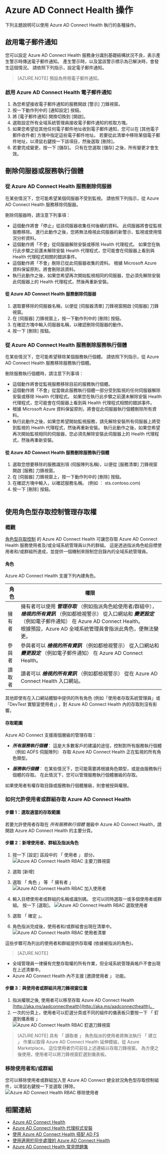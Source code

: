 <properties
    pageTitle="Azure AD Connect Health 操作。"
    description="本文說明可以在您部署 Azure AD Connect Health 之後執行的其他操作。"
    services="active-directory"
    documentationCenter=""
    authors="billmath"
    manager="stevenpo"
    editor="curtand"/>

<tags
    ms.service="active-directory"
    ms.workload="identity"
    ms.tgt_pltfrm="na"
    ms.devlang="na"
    ms.topic="article"
    ms.date="10/19/2015"
    ms.author="billmath"/>

# Azure AD Connect Health 操作

下列主題說明可以使用 Azure AD Connect Health 執行的各種操作。

## 啟用電子郵件通知
您可以設定 Azure AD Connect Health 服務身分識別基礎結構狀況不良，表示產生警示時傳送電子郵件通知。 產生警示時，以及當該警示標示為已解決時，會發生這個情況。 請依照下列指示，設定電子郵件通知。
>[AZURE.NOTE] 預設為停用電子郵件通知。


### 啟用 Azure AD Connect Health 電子郵件通知

1. 為您希望接收電子郵件通知的服務開啟 [警示] 刀鋒視窗。
2. 按一下動作列中的 [通知設定] 按鈕。
3. 將 [電子郵件通知] 開換切換到 [開啟]。
4. 選取設定所有全域系統管理員接收電子郵件通知的核取方塊。
5. 如果您希望從其他任何電子郵件地址收到電子郵件通知，您可以在 [其他電子郵件收件者] 方塊中指定這些電子郵件地址。 若要從此清單中移除某個電子郵件地址，以滑鼠右鍵按一下該項目，然後選取 [刪除]。
6. 若要完成變更，按一下 [儲存]。 只有在您選取 [儲存] 之後，所有變更才會生效。

## 刪除伺服器或服務執行個體

### 從 Azure AD Connect Health 服務刪除伺服器
在某些情況下，您可能希望某個伺服器不受到監視。 請依照下列指示，從 Azure AD Connect Health 服務移除伺服器。

刪除伺服器時，請注意下列事項：

- 這個動作將會「停止」從該伺服器收集任何後續的資料。 此伺服器將會從監視服務移除。 進行此動作之後，您將無法檢視此伺服器的新警示、監視或使用情況分析資料。
- 這個動作將「不會」從伺服器解除安裝或移除 Health 代理程式。 如果您在執行此步驟之前還未解除安裝 Health 代理程式，您可能會在伺服器上看到與 Health 代理程式相關的錯誤事件。
- 這個動作將「不會」刪除已從此伺服器收集的資料。 根據 Microsoft Azure 資料保留原則，將會刪除該資料。
- 執行此動作之後，如果您希望再次開始監視相同的伺服器，您必須先解除安裝此伺服器上的 Health 代理程式，然後再重新安裝。


#### 從 Azure AD Connect Health 服務刪除伺服器

1. 選取要移除的伺服器名稱，以便從 [伺服器清單] 刀鋒視窗開啟 [伺服器] 刀鋒視窗。
2. 在 [伺服器] 刀鋒視窗上，按一下動作列中的 [刪除] 按鈕。
3. 在確認方塊中輸入伺服器名稱，以確認刪除伺服器的動作。
4. 按一下 [刪除] 按鈕。


### 從 Azure AD Connect Health 服務刪除服務執行個體

在某些情況下，您可能希望移除某個服務執行個體。 請依照下列指示，從 Azure AD Connect Health 服務移除服務執行個體。

刪除服務執行個體時，請注意下列事項：

- 這個動作將會從監視服務移除目前的服務執行個體。
- 這個動作將「不會」從當做此服務執行個體一部分受到監視的任何伺服器解除安裝或移除 Health 代理程式。 如果您在執行此步驟之前還未解除安裝 Health 代理程式，您可能會在伺服器上看到與 Health 代理程式相關的錯誤事件。
- 根據 Microsoft Azure 資料保留原則，將會從此伺服器執行個體刪除所有資料。
- 執行此動作之後，如果您希望開始監視服務，請先解除安裝所有伺服器上將受到監視的 Health 代理程式，然後再重新安裝。 執行此動作之後，如果您希望再次開始監視相同的伺服器，您必須先解除安裝此伺服器上的 Health 代理程式，然後再重新安裝。


#### 從 Azure AD Connect Health 服務刪除服務執行個體

1. 選取您想要移除的服務識別項 (伺服陣列名稱)，以便從 [服務清單] 刀鋒視窗開啟 [服務] 刀鋒視窗。
2. 在 [伺服器] 刀鋒視窗上，按一下動作列中的 [刪除] 按鈕。
3. 在確認方塊中輸入，以確認服務名稱。 (例如 ︰ sts.contoso.com)
4. 按一下 [刪除] 按鈕。
<br><br>


[//]: # (Start of RBAC section)
## 使用角色型存取控制管理存取權
### 概觀
[角色型存取控制](role-based-access-control-configure.md) 的 Azure AD Connect Health 可讓您存取 Azure AD Connect Health 服務使用者及/或全域系統管理員以外的群組。 這是透過指派角色給目標使用者和/或群組所達成，並提供一個機制來限制您目錄內的全域系統管理員。

#### 角色
Azure AD Connect Health 支援下列內建角色。

| 角色 | 權限 |
| ----------- | ---------- |
| 擁有者 | 擁有者可以使用 ***管理存取*** （例如指派角色給使用者/群組中）， ***檢視的所有資訊*** （例如都檢視警示） 從入口網站和 ***變更設定*** （例如電子郵件通知） 在 Azure AD Connect Health。 <br>根據預設，Azure AD 全域系統管理員會指派此角色，便無法變更。  |
|參與者|  參與者可以 ***檢視的所有資訊*** （例如都檢視警示） 從入口網站和 ***變更設定*** （例如電子郵件通知） 在 Azure AD Connect Health。|
|讀取者| 讀者可以 ***檢視的所有資訊*** （例如都檢視警示） 從在 Azure AD Connect Health 入口網站。|

其他即使有在入口網站體驗中提供的所有角色 (例如「使用者存取系統管理員」或「DevTest 實驗室使用者」) ，對 Azure AD Connect Health 內的存取則沒有影響。

#### 存取範圍

Azure AD Connect 支援兩個層級的管理存取：

- ***所有服務執行個體***︰ 這是大多數客戶的建議的途徑，控制對所有服務執行個體 （例如 ADFS 伺服陣列） 存取 Azure AD Connect Health 正在監視的所有角色類型。

- ***服務執行個體***︰ 在某些情況下，您可能需要將根據角色類型，或是由服務執行個體的存取。 在此情況下，您可以管理服務執行個體層級的存取。  

如果使用者有權存取目錄或服務執行個體層級，則會被授與權限。


### 如何允許使用者或群組存取 Azure AD Connect Health
#### 步驟 1：選取適當的存取範圍
若要允許使用者存取在 *所有服務執行個體* 層級中 Azure AD Connect Health，請開啟 Azure AD Connect Health 的主要分頁。<br>
#### 步驟 2：新增使用者、群組及指派角色
1. 按一下 [設定] 區段中的 「 使用者 」 部分。<br>
![Azure AD Connect Health RBAC 主要刀鋒視窗](./media/active-directory-aadconnect-health/RBAC_main_blade.png)
2. 選取 [新增]
3. 選取 「 角色 」 等 「 擁有者 」<br>
![Azure AD Connect Health RBAC 加入使用者 ](./media/active-directory-aadconnect-health/RBAC_add.png)
4. 輸入目標使用者或群組的名稱或識別碼。 您可以同時選取一或多個使用者或群組。 按一下 [選取]。
![Azure AD Connect Health RBAC 選取使用者](./media/active-directory-aadconnect-health/RBAC_select_users.png)
5. 選取 「 確定 」。<br>

6. 角色指派完成後，使用者和/或群組會出現在清單中。<br>
![Azure AD Connect Health RBAC 使用者清單](./media/active-directory-aadconnect-health/RBAC_user_list.png)

這些步驟可為列出的使用者和群組提供存取權 (依據被指派的角色)。
>[AZURE.NOTE]
- 全域管理員一律擁有完整存取權的所有作業，但全域系統管理員帳戶不會出現在上述清單中。
- Azure AD Connect Health 內不支援 [邀請使用者 」 功能。

#### 步驟 3：與使用者或群組共用刀鋒視窗位置
1. 指派權限之後, 使用者可以移至存取 Azure AD Connect Health [http://aka.ms/aadconnecthealth](http://aka.ms/aadconnecthealth)。
2. 一次的分頁上，使用者可以釘選分頁或不同的組件的儀表板只要按一下 「 釘選到儀表板 」<br>
![Azure AD Connect Health RBAC 釘選刀鋒視窗](./media/active-directory-aadconnect-health/RBAC_pin_blade.png)


>[AZURE.NOTE] 具有 「 讀取者 」 角色指派的使用者將無法執行 「 建立 」 作業以取得 Azure AD Connect Health 延伸模組，從 Azure Marketplace。 這位使用者仍可前往上述連結以存取刀鋒視窗。 為方便之後使用，使用者可以將刀鋒視窗釘選到儀表板。

### 移除使用者和/或群組
您可以移除使用者或群組加入至 Azure AD Connect 健全狀況角色型存取控制組件，以滑鼠右鍵按一下並選取 [移除。<br>
![Azure AD Connect Health RBAC 移除使用者](./media/active-directory-aadconnect-health/RBAC_remove.png)

[//]: # (End of RBAC section)

## 相關連結

* [Azure AD Connect Health](active-directory-aadconnect-health.md)
* [Azure AD Connect Health 代理程式安裝](active-directory-aadconnect-health-agent-install.md)
* [使用 Azure AD Connect Health 搭配 AD FS](active-directory-aadconnect-health-adfs.md)
* [使用適用於同步處理的 Azure AD Connect Health](active-directory-aadconnect-health-sync.md)
* [Azure AD Connect Health 常見問題集](active-directory-aadconnect-health-faq.md)


